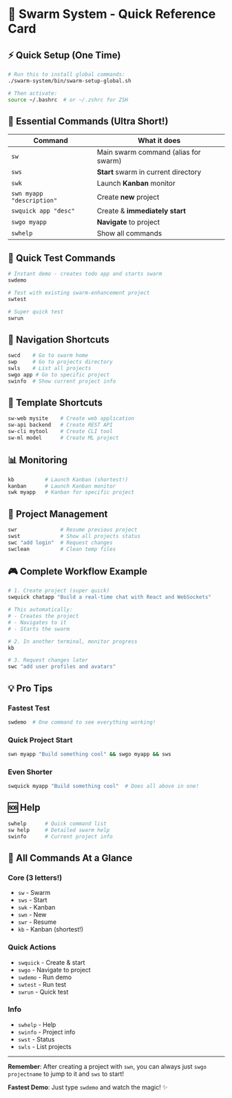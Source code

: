 # 🚀 Swarm System - Quick Reference Card

## ⚡ Quick Setup (One Time)
```bash
# Run this to install global commands:
./swarm-system/bin/swarm-setup-global.sh

# Then activate:
source ~/.bashrc  # or ~/.zshrc for ZSH
```

## 🎯 Essential Commands (Ultra Short!)

| Command | What it does |
|---------|-------------|
| `sw` | Main swarm command (alias for swarm) |
| `sws` | **Start** swarm in current directory |
| `swk` | Launch **Kanban** monitor |
| `swn myapp "description"` | Create **new** project |
| `swquick app "desc"` | Create & **immediately start** |
| `swgo myapp` | **Navigate** to project |
| `swhelp` | Show all commands |

## 🏃 Quick Test Commands

```bash
# Instant demo - creates todo app and starts swarm
swdemo

# Test with existing swarm-enhancement project
swtest

# Super quick test
swrun
```

## 📁 Navigation Shortcuts

```bash
swcd    # Go to swarm home
swp     # Go to projects directory  
swls    # List all projects
swgo app # Go to specific project
swinfo  # Show current project info
```

## 🎨 Template Shortcuts

```bash
sw-web mysite    # Create web application
sw-api backend   # Create REST API
sw-cli mytool    # Create CLI tool
sw-ml model      # Create ML project
```

## 📊 Monitoring

```bash
kb          # Launch Kanban (shortest!)
kanban      # Launch Kanban monitor
swk myapp   # Kanban for specific project
```

## 🔄 Project Management

```bash
swr              # Resume previous project
swst             # Show all projects status
swc "add login"  # Request changes
swclean          # Clean temp files
```

## 🎮 Complete Workflow Example

```bash
# 1. Create project (super quick)
swquick chatapp "Build a real-time chat with React and WebSockets"

# This automatically:
# - Creates the project
# - Navigates to it
# - Starts the swarm

# 2. In another terminal, monitor progress
kb

# 3. Request changes later
swc "add user profiles and avatars"
```

## 💡 Pro Tips

### Fastest Test
```bash
swdemo  # One command to see everything working!
```

### Quick Project Start
```bash
swn myapp "Build something cool" && swgo myapp && sws
```

### Even Shorter
```bash
swquick myapp "Build something cool"  # Does all above in one!
```

## 🆘 Help

```bash
swhelp      # Quick command list
sw help     # Detailed swarm help
swinfo      # Current project info
```

## 📱 All Commands At a Glance

### Core (3 letters!)
- `sw` - Swarm
- `sws` - Start
- `swk` - Kanban
- `swn` - New
- `swr` - Resume
- `kb` - Kanban (shortest!)

### Quick Actions
- `swquick` - Create & start
- `swgo` - Navigate to project
- `swdemo` - Run demo
- `swtest` - Run test
- `swrun` - Quick test

### Info
- `swhelp` - Help
- `swinfo` - Project info
- `swst` - Status
- `swls` - List projects

---

**Remember**: After creating a project with `swn`, you can always just `swgo projectname` to jump to it and `sws` to start!

**Fastest Demo**: Just type `swdemo` and watch the magic! ✨